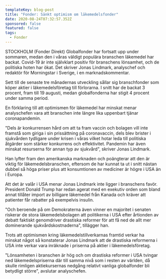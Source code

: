 ```yaml
---
templateKey: blog-post
title: "Fonder: Sänkt optimism om läkemedelsfonder"
date: 2020-08-24T07:32:57.352Z
sponsored: false
featured: false
tags:
  - Fonder
---
```

STOCKHOLM (Fonder Direkt) Globalfonder har fortsatt upp under sommaren, medan den i våras väldigt populära branschen läkemedel har backat. Covid-19 är inte självklart positiv för branschens lönsamhet, och de politiska hoten har ökat. Det skriver Jonas Lindmark, analyschef och redaktör för Morningstar i Sverige, i en marknadskommentar.

Sett till de senaste tre månadernas utveckling sållar sig branschfonder som köper aktier i läkemedelsföretag till förlorarna. I snitt har de backat 3 procent, fram till 19 augusti, medan globalfonderna har stigit 4 procent under samma period.

En förklaring till att optimismen för läkemedel har minskat menar analyschefen vara att branschen inte längre lika uppenbart tjänar coronapandemin.

"Dels är konkurrensen hård om att ta fram vaccin och bolagen vill inte framstå som giriga i sin prissättning på coronavaccin, dels blev brister i sjukvården tydligare under krisen i våras vilket hotar leda till politiska åtgärder som stärker konkurrens och effektivitet. Pandemin har även minskat resurserna för annan typ av sjukvård", skriver Jonas Lindmark.

Han lyfter fram den amerikanska marknaden och poängterar att den är viktig för läkemedelsbranschen, eftersom de har kunnat ta ut i snitt nästan dubbel så höga priser plus att konsumtionen av mediciner är högre i USA än i Europa.

Att det är valår i USA menar Jonas Lindmark inte ligger i branschens favör. President Donald Trump har redan agerat med en exekutiv orden som bland annat tillåter import av billigare läkemedel från Kanada och kräver att patienter får rabatter på exempelvis insulin.

"Och beroende på om Demokraterna även vinner en majoritet i senaten riskerar de stora läkemedelsbolagen att politikerna i USA efter årtionden av debatt faktiskt genomdriver drastiska reformer för att få ned de allt mer dominerande sjukvårdskostnaderna", tillägger han.

Trots att optimismen kring läkemedelstillverkarnas framtid verkar ha minskat något så konstaterar Jonas Lindmark att de drastiska reformerna i USA inte verkar vara inräknade i priserna på aktier i läkemedelsföretag.

"Lönsamheten i branschen är hög och om drastiska reformer i USA tvingar ned läkemedelspriserna där till samma nivå som i resten av världen, då skulle rimligen aktiekursernas nedgång relativt vanliga globalfonder bli betydligt större", avslutar analyschefen.